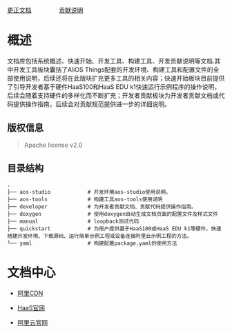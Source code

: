
[更正文档](https://gitee.com/alios-things/documentation/edit/rel_3.3.0/README.md) &emsp;&emsp;&emsp;&emsp; [贡献说明](https://g.alicdn.com/alios-things-3.3/doc/contribute_doc.html)

# 概述
文档库包括系统概述、快速开始、开发工具、构建工具、开发贡献说明等文档.其中开发工具板块囊括了AliOS Things配套的开发环境、构建工具和配置文件的全部使用说明，后续还将在此版块扩充更多工具的相关内容；快速开始板块目前提供了引导开发者基于硬件HaaS100和HaaS EDU k1快速运行示例程序的操作说明，后续会随着支持硬件的多样化而不断扩充；开发者贡献板块为开发者贡献文档或代码提供操作指南，后续会对贡献规范提供进一步的详细说明。

## 版权信息
> Apache license v2.0

## 目录结构
```tree
.
├── aos-studio            # 开发环境aos-studio使用说明。
├── aos-tools             # 构建工具aos-tools使用说明
├── developer             # 为开发者贡献文档、贡献代码提供操作指南。
├── doxygen               # 使用doxygen自动生成文档页面的配置文件及样式文件
├── manual                # loopback测试代码
├── quickstart            # 为用户提供基于HaaS100或HaaS EDU k1等硬件，快速搭建开发环境、下载源码、运行简单示例工程或设备连接阿里云示例工程的方法。
└── yaml                  # 构建配置package.yaml的使用方法

```

# 文档中心

* [阿里CDN](https://g.alicdn.com/alios-things-3.3/doc/index.html)

* [HaaS官网](https://haas.iot.aliyun.com/alios-things-3-3/doc/index.html)

* [阿里云官网](https://help.aliyun.com/product/123206.html?spm=a2c4g.750001.list.243.b1767b13EzBsGE)
